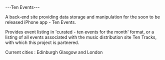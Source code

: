 ---Ten Events---

A back-end site providing data storage and manipulation for the soon to be released iPhone app - Ten Events.

Provides event listing in 'curated - ten events for the month' format, or a listing of all events associated with the music distribution site Ten Tracks, with which this project is partnered.

Current cities : Edinburgh Glasgow and London
